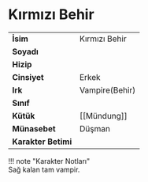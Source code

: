 # Kırmızı Behir   
  
<div class="grid" markdown>  
  
|  |  |  
|---|---|  
| **İsim** | Kırmızı Behir |  
| **Soyadı** |  |  
| **Hizip** |  |  
| **Cinsiyet** | Erkek |  
| **Irk** | Vampire(Behir) |  
| **Sınıf** |  |  
| **Kütük** | [[Mündung]] |  
| **Münasebet** | Düşman |  
| **Karakter Betimi** |  |  
  
  
!!! note "Karakter Notları"  
	Sağ kalan tam vampir.  
  
  
</div>